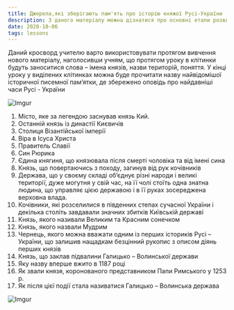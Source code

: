 ```yaml
---
title: Джерела,які зберігають пам'ять про історію княжої Русі-України
description: З даного матеріалу можна дізнатися про основні етапи розвитку княжої Русі-України.
date: 2020-10-06
tags: lessons
---
```


Даний кросворд учителю варто використовувати протягом вивчення нового матеріалу, наголосивши учням, що протягом уроку в клітинки будуть заноситися слова – імена князів, назви територій, поняття. У кінці уроку у виділених клітинках можна буде прочитати назву найвідомішої історичної писемної пам’ятки, де збережено оповідь про найдавніші часи Русі - України

![Imgur](https://i.imgur.com/ilvb4NQ.png)

1.  Місто, яке за легендою заснував князь  Кий. 
2.  Останній князь із династії Києвичів 
3.  Столиця Візантійської імперії 
4.  Віра в Ісуса Христа 
5.  Правитель Славії 
6.  Син Рюрика 
7.  Єдина княгиня, що князювала після смерті чоловіка та від імені сина 
8.  Князь, що повертаючись з походу, загинув від рук кочівників 
9.  Держава, що у своєму складі об’єднує  різні народи і великі території, дуже могутня у свій час, на її чолі     стоїть одна знатна людина, що управляє цією державою і в її руках зосереджена верховна влада.
10.  Кочівники, які розселилися в південних  степах сучасної України і декілька століть завдавали значних збитків Київській державі 
11.  Князь, якого називали Великим та Красним  сонечком 
12.  Князь, якого назвали Мудрим 
13.  Чернець, якого можна вважати одним із перших істориків Русі – України, що залишив нащадкам безцінний рукопис з описом діянь перших князів 
14.  Князь, що заклав підвалини Галицько – Волинської держави 
15.  Яку назву вперше вжито в 1187 році
16.  Як звали князя, коронованого представником Папи Римського у 1253 р.
17.  Як  після цієї події стала називатися Галицько – Волинська держава

![Imgur](https://i.imgur.com/N7LWld6.png)